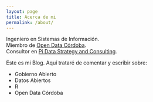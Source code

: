 ```yaml
---
layout: page
title: Acerca de mi
permalink: /about/
---
```


Ingeniero en Sistemas de Información.  
Miembro de [Open Data Córdoba](http://www.opendatacordoba.org).  
Consultor en [Pi Data Strategy and Consulting](http://www.piconsulting.com.ar).  


Este es mi Blog. Aquí trataré de comentar y escribir sobre:

 * Gobierno Abierto
 * Datos Abiertos
 * R
 * Open Data Córdoba
